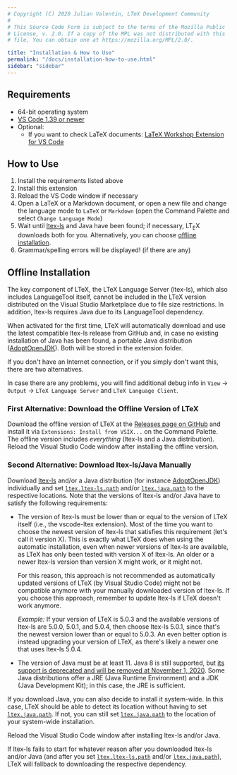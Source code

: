 ```yaml
---
# Copyright (C) 2020 Julian Valentin, LTeX Development Community
#
# This Source Code Form is subject to the terms of the Mozilla Public
# License, v. 2.0. If a copy of the MPL was not distributed with this
# file, You can obtain one at https://mozilla.org/MPL/2.0/.

title: "Installation & How to Use"
permalink: "/docs/installation-how-to-use.html"
sidebar: "sidebar"
---
```


## Requirements

- 64-bit operating system
- [VS Code 1.39 or newer](https://code.visualstudio.com/)
- Optional:
  - If you want to check LaTeX documents: [LaTeX Workshop Extension for VS Code](https://marketplace.visualstudio.com/items?itemName=James-Yu.latex-workshop)

## How to Use

1. Install the requirements listed above
2. Install this extension
3. Reload the VS Code window if necessary
4. Open a LaTeX or a Markdown document, or open a new file and change the language mode to `LaTeX` or `Markdown` (open the Command Palette and select `Change Language Mode`)
5. Wait until [ltex-ls](faq.html#whats-the-difference-between-vscode-ltex-ltex-ls-and-languagetool) and Java have been found; if necessary, LT<sub>E</sub>X downloads both for you. Alternatively, you can choose [offline installation](#offline-installation).
6. Grammar/spelling errors will be displayed! (if there are any)

## Offline Installation

The key component of LTeX, the LTeX Language Server (ltex-ls), which also includes LanguageTool itself, cannot be included in the LTeX version distributed on the Visual Studio Marketplace due to file size restrictions. In addition, ltex-ls requires Java due to its LanguageTool dependency.

When activated for the first time, LTeX will automatically download and use the latest compatible ltex-ls release from GitHub and, in case no existing installation of Java has been found, a portable Java distribution ([AdoptOpenJDK](https://adoptopenjdk.net/)). Both will be stored in the extension folder.

If you don't have an Internet connection, or if you simply don't want this, there are two alternatives.

In case there are any problems, you will find additional debug info in `View` → `Output` → `LTeX Language Server` and `LTeX Language Client`.

### First Alternative: Download the Offline Version of LTeX

Download the offline version of LTeX at the [Releases page on GitHub](https://github.com/valentjn/vscode-ltex/releases) and install it via `Extensions: Install from VSIX...` on the Command Palette. The offline version includes _everything_ (ltex-ls and a Java distribution). Reload the Visual Studio Code window after installing the offline version.

### Second Alternative: Download ltex-ls/Java Manually

Download [ltex-ls](https://github.com/valentjn/ltex-ls/releases) and/or a Java distribution (for instance [AdoptOpenJDK](https://adoptopenjdk.net/)) individually and set [`ltex.ltex-ls.path`](settings.html#ltexltex-lspath) and/or [`ltex.java.path`](settings.html#ltexjavapath) to the respective locations. Note that the versions of ltex-ls and/or Java have to satisfy the following requirements:

- The version of ltex-ls must be lower than or equal to the version of LTeX itself (i.e., the vscode-ltex extension). Most of the time you want to choose the newest version of ltex-ls that satisfies this requirement (let's call it version X). This is exactly what LTeX does when using the automatic installation, even when newer versions of ltex-ls are available, as LTeX has only been tested with version X of ltex-ls. An older or a newer ltex-ls version than version X might work, or it might not.

  For this reason, this approach is not recommended as automatically updated versions of LTeX (by Visual Studio Code) might not be compatible anymore with your manually downloaded version of ltex-ls. If you choose this approach, remember to update ltex-ls if LTeX doesn't work anymore.

    *Example:* If your version of LTeX is 5.0.3 and the available versions of ltex-ls are 5.0.0, 5.0.1, and 5.0.4, then choose ltex-ls 5.0.1, since that's the newest version lower than or equal to 5.0.3. An even better option is instead upgrading your version of LTeX, as there's likely a newer one that uses ltex-ls 5.0.4.
- The version of Java must be at least 11. Java 8 is still supported, but [its support is deprecated and will be removed at November 1, 2020](deprecation-of-java-8.html). Some Java distributions offer a JRE (Java Runtime Environment) and a JDK (Java Development Kit); in this case, the JRE is sufficient.

If you download Java, you can also decide to install it system-wide. In this case, LTeX should be able to detect its location without having to set [`ltex.java.path`](settings.html#ltexjavapath). If not, you can still set [`ltex.java.path`](settings.html#ltexjavapath) to the location of your system-wide installation.

Reload the Visual Studio Code window after installing ltex-ls and/or Java.

If ltex-ls fails to start for whatever reason after you downloaded ltex-ls and/or Java (and after you set [`ltex.ltex-ls.path`](settings.html#ltexltex-lspath) and/or [`ltex.java.path`](settings.html#ltexjavapath)), LTeX will fallback to downloading the respective dependency.
